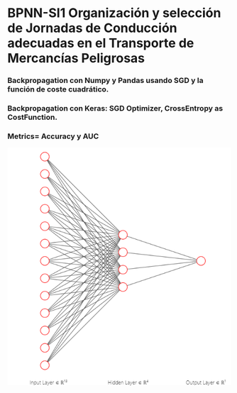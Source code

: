 # BPNN-SI1 Organización y selección de Jornadas de Conducción adecuadas en el Transporte de Mercancías Peligrosas
### Backpropagation con Numpy y Pandas usando SGD y la función de coste cuadrático.
### Backpropagation con Keras: SGD Optimizer, CrossEntropy as CostFunction.
### Metrics= Accuracy y AUC

![Screenshot](MicrosoftTeams-image%20(2).png)

